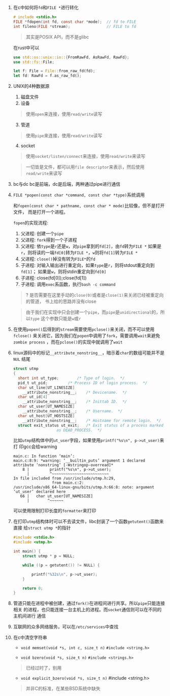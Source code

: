 1. 在c中如何将`fd`和`FILE *`进行转化
   
   ```c
   # include <stdio.h>
   FILE *fdopen(int fd, const char *mode);  // fd to FILE
   int fileno(FILE *stream);                // FILE to fd
   ```
   
   > 其实是POSIX API，而不是glibc
   

   在rust中可以

   ```rust
   use std::os::unix::io::{FromRawFd, AsRawFd, RawFd};
   use std::fs::File;

   let f: File = File::from_raw_fd(fd);
   let fd: RawFd = f.as_raw_fd();
   ```
   
2. UNIX的4种数据源

   1. 磁盘文件
   2. 设备
   > 使用`open`来连接，使用`read/write`读写
   3. 管道
   > 使用`pipe`来连接，使用`read/write`读写
   4. socket
   > 使用`socket/listen/connect`来连接，使用`read/write`来读写
   
   > 一切皆是文件，都可以用`file descriptor`来表示，然后使用`read/write`来读写
   
3. bc与dc
   bc是前端，dc是后端，两种通过pipe进行通信

4. `FILE *popen(const char *command, const char *type)`系统调用
   
   和`fopen(const char * pathname, const char * mode)`比较像，但不是打开文件，
   而是打开一个进程。

   `fopen`的实现流程:
   1. 父进程: 创建一个`pipe`
   2. 父进程: `fork`得到一个子进程
   3. 父进程: 依`type`是`r`还是`w`，对`pipe`拿到的`fd[2]`，由`fd`转为`FILE *`
   如果是`r`，则将读的一端`fd[0]`转为`FILE *`，`w`则将`fd[1]`转为`FILE *`
   4. 父进程: `close()`掉没有转为`FILE*`的`fd`
   5. 子进程: 对输入输出进行重定向，如果`type`是`r`，则将stdout重定向到`fd[1]`；
   如果是`w`，则将stdin重定向到`fd[0]`
   6. 子进程: close(fd[0]);close(fd[1])
   7. 子进程: 调用`exec`系函数，执行`bash -c command`

   > ? 是否需要在这里手动的`close(0)`或者是`close(1)`来关闭已经被重定向的管道，
   书上给的思路并没有close

   > 由于我们在实现中只会创建一个`pipe`，而`pipe`是`unidirectional`的，所以`type`
   这个参数只能是`w`或`r`

5. 在使用`popen()`后得到的`stream`需要使用`pclose()`来关闭，而不可以使用`fclose()`
   来关闭它，因为我们在`popen`中调用了`fork`，需要调用`wait`来避免`zombie process`
   ，而在`pclose()`的实现中就调用了`wait`

6. linux源码中的标记`__attribute_nonstring__`，暗示着`char`的数组可能并不是`NUL`
   结尾

    ```c
    struct utmp
    {
      short int ut_type;		/* Type of login.  */
      pid_t ut_pid;			/* Process ID of login process.  */
      char ut_line[UT_LINESIZE]
        __attribute_nonstring__;	/* Devicename.  */
      char ut_id[4]
        __attribute_nonstring__;	/* Inittab ID.  */
      char ut_user[UT_NAMESIZE]
        __attribute_nonstring__;	/* Username.  */
      char ut_host[UT_HOSTSIZE]
        __attribute_nonstring__;	/* Hostname for remote login.  */
      struct exit_status ut_exit;	/* Exit status of a process marked
                       as DEAD_PROCESS.  */
    ```

    比如`utmp`结构体中的`ut_user`字段，如果使用`printf("%s\n", p->ut_user)`来打
    印gcc会给warning

    ```
    main.c: In function ‘main’:
    main.c:8:9: *warning: ‘__builtin_puts’ argument 1 declared attribute ‘nonstring’ [-Wstringop-overread]*
        8 |         printf("%s\n", p->ut_user);
          |         ^~~~~~~~~~~~~~~~~~~~~~~~~~
    In file included from /usr/include/utmp.h:29,
                     from main.c:2:
    /usr/include/x86_64-linux-gnu/bits/utmp.h:66:8: note: argument ‘ut_user’ declared here
       66 |   char ut_user[UT_NAMESIZE]
          |        ^~~~~~~
    ```

    可以使用限制打印长度的`formatter`来打印

7. 在打印`utmp`结构体时可以不去读文件，libc封装了一个函数`getutent()`函数来直接
   给`struct utmp *`的指针

   ```c
   #include <stdio.h>
   #include <utmp.h>

   int main() { 
       struct utmp * p = NULL;

       while ((p = getutent()) != NULL) {

           printf("%32s\n", p->ut_user);
       }

       return 0;
   }
   ```

8. 管道只能在进程中被创建，通过`fork()`在进程间进行共享。所以`pipe`只能连接相关
   的进程，也只能连接一台主机上的进程。而`socket`通信则可以在不同的主机间进行
   通信

9. 互联网的众多网络服务，可以在`/etc/services`中查找

10. 在c中清空字符串

    * `void memset(void *s, int c, size_t n)` `#include <string.h>`

    * `void bzero(void *s, size_t n)` `#include <strings.h>`
    > 已经过时了，别用

    * `void explicit_bzero(void *s, size_t n)` #include <string.h>
    > 并非C的标准，在某些BSD系统中缺失
